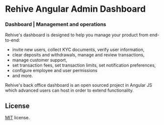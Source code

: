 # Rehive Angular Admin Dashboard

### Dashboard | Management and operations

Rehive's dashboard is designed to help you manage your product from end-to-end:
* invite new users, collect KYC documents, verify user information,
* clear deposits and withdrawals, manage and review transactions,
* manage customer support,
* set transaction fees, set transaction limits, set notification preferences,
* configure employee and user permissions
* and more.

Rehive's back office dashboard is an open sourced project in Angular JS which advanced users can host in order to extend functionality.

License
-------------
<a href=/LICENSE.txt target="_blank">MIT</a> license.
